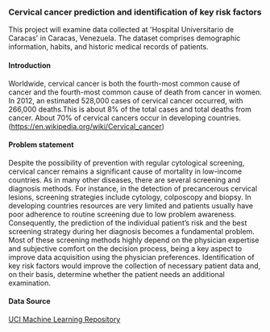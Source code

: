 ### Cervical cancer prediction and identification of key risk factors

This project will examine data collected at 'Hospital Universitario de Caracas' in Caracas, Venezuela. 
The dataset comprises demographic information, habits, and historic medical records of patients.

#### Introduction

Worldwide, cervical cancer is both the fourth-most common cause of cancer and
the fourth-most common cause of death from cancer in women. In 2012, an estimated 528,000
cases of cervical cancer occurred, with 266,000 deaths.This is about 8% of the total cases and
total deaths from cancer. About 70% of cervical cancers occur in developing countries.
(https://en.wikipedia.org/wiki/Cervical_cancer)

#### Problem statement 

Despite the possibility of prevention with regular cytological screening,
cervical cancer remains a significant cause of mortality in low-income countries. As in many
other diseases, there are several screening and diagnosis methods. For instance, in the
detection of precancerous cervical lesions, screening strategies include cytology, colposcopy
and biopsy. In developing countries resources are very limited and patients usually have poor
adherence to routine screening due to low problem awareness. Consequently, the prediction of
the individual patient’s risk and the best screening strategy during her diagnosis becomes a
fundamental problem. Most of these screening methods highly depend on the physician
expertise and subjective comfort on the decision process, being a key aspect to improve data
acquisition using the physician preferences. Identification of key risk factors would improve the
collection of necessary patient data and, on their basis, determine whether the patient needs an
additional examination.

#### Data Source

[UCI Machine Learning Repository](http://archive.ics.uci.edu/ml/datasets/Cervical+cancer+%28Risk+Factors%29)




